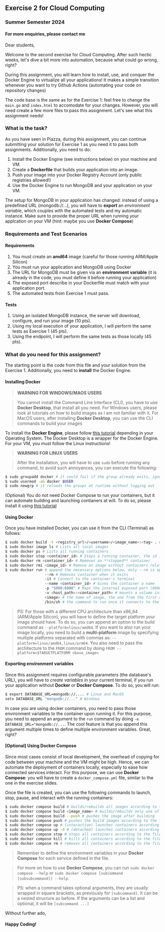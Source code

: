 ## Exercise 2 for Cloud Computing ##

### Summer Semester 2024 ###

#### For more enquiries, please contact me ####

Dear students,

Welcome to the second exercise for Cloud Computing. After such hectic weeks, let's
dive a bit more into automation, because what could go wrong, right? 

During this assignment, you will learn how to install, use, and conquer the 
Docker Engine to virtualize all your applications! It makes a simple transition
whenever you want to try Github Actions (automating your code on repository changes)

The code base is the same as for the Exercise 1: feel free to change the `main.go`
and `index.html` to accomodate for your changes. However, you will need create a
few more files to pass this assignment. Let's see what this assignment needs!

### What is the task? ###

As you have seen in Piazza, during this assignment, you can continue submitting
your solution for Exercise 1 as you need it to pass both assignments. Additionally, 
you need to do:

1. Install the Docker Engine (see instructions below) on your machine and VM.
2. Create a **Dockerfile** that builds your application into an image.
3. Push your image into your Docker Registry Account (only public registries allowed!)
4. Use the Docker Engine to run MongoDB and your application on your VM.

The setup for MongoDB in your application has changed: instead of using a 
predefined URL (mongodb://...), you will have to **export** an *environment variable*, 
which couples with the automated tests and my automatic instance. Make sure to
provide the proper URL when running your applcation on your VM (hint: maybe you
use **Docker Compose**)

### Requirements and Test Scenarios ###

#### Requirements ####

1. You must create an **amd64** image (careful for those running ARM/Apple Silicon)
2. You must run your application and MongoDB using Docker 
3. The URL for MongoDB must be given via an **environment variable** 
(it is already in the code, you must define it before running your application)
4. The exposed port describe in your Dockerfile must match with your application
port.
5. The automated tests from Exercise 1 must pass.

#### Tests ####

1. Using an isolated MongoDB instance, the server will download, configure, and
run your image (10 pts).
2. Using my local execution of your application, I will perform the same tests as
Exercise 1 (45 pts).
3. Using the endpoint, I will perform the same tests as those locally (45 pts).

### What do you need for this assignment? ###

The starting point is the code from this file and your solution from the Exercise 1.
Additionally, you need to **install** the Docker Engine.

#### Installing Docker ####
> **WARNING FOR WINDOWS/MAOS USERS**

> You cannot install the Command Line Interface (CLI), you have to use **Docker
> Desktop**, that install all you need. For Windows users, please look at tutorials
> on how to build images as I am not familiar with it. For MacOS users, after
> installing **Docker Desktop**, you can use the CLI commands to build your 
> images

To install the **Docker Engine**, please follow [this tutorial](https://docs.docker.com/engine/install/)
depending in your Operating System. The Docker Desktop is a wrapper for the Docker Engine. For your VM,
you must follow the Linux instructions!

> **WARNING FOR LINUX USERS**

> After the installation, you will have to use `sudo` before running any command,
> to avoid such annoyances, you can execute the following:
```bash
$ sudo groupadd docker # it could fail if the group already exits, ignore it
$ sudo usermod -aG docker $USER
$ sudo newgrp # it reloads the groups at runtime without logging out
```

(Optional) You do not need Docker Compose to run your containers, but it can
automate building and launching contianers at will. To do so, please install it
using [this tutorial](https://docs.docker.com/compose/install/)

#### Using Docker ####

Once you have installed Docker, you can use it from the CLI (Terminal) as follows:

```bash
$ sudo docker build -t <registry_url>/<username>/<image_name>:<tag> . # builds the image using the local (.) Dockerfile
$ sudo docker image ls # Lists all local images
$ sudo docker ps # Lists all running containers
$ sudo docker stop <container_id> # Stops a running container, the id is shown when executing the command above
$ sudo docker rm <container_id> # Removes an **stopped** container
$ sudo docker rmi <image_id> # Remove an image without containers related to it
$ sudo docker run # append the necessary options below, only --rm is optional
                  --rm # Removes container when it exits
                  -it # Connect to the container's terminal
                  --name <container_id> # Gives the container a name
                  -p "5000:6000" # Maps the internal exposed port (6000) to an external port (5000)
                  -v <host_path>:<container_path> # mounts a volume into the container (like mounting a disk or usb stick)
                  <image> # the name of image, the one from the first command
                  /bin/sh # the command to run once it connects to the terminal, it depends on the virtualized OS of the container
```
> PS: For those with a different CPU architecture than x86_64 (ARM/Apple Silicon),
> you will have to define the target platform your image should have. To do so,
> you can append an option to the build command as `--platform=linux/amd64`. 
> If you want to also run your image locally, you need to build a **multi-platform**
> image by specifying multiple platforms separated with commas as:
> `--platform=linux/amd64,linux/arm64`. You also need to pass the architecture
> to the `FROM` command by doing `FROM --platform=$TARGETPLATFORM <base_image>`

#### Exporting environment variables ####

Since this assignment requires configurable parameters (the database's URL),
you will have to *create variables* in your current terminal, if you run your
application without **Docker** or **Docker Compose**. To do so, you will run:

```bash
$ export DATABASE_URL=mongodb://.... # Linux and MacOS
setx DATABASE_URL "mongodb://..." # Windows
```

In case you are using docker containers, you need to pass those environment
variables to the container upon running it. For this purpose, you need to append
an argument to the `run` command by doing `-e DATABASE_URL="mongodb://...`.
The cool feature is that you append this argument multiple times to define multiple
environment variables. Great, right?

####  [Optional] Using Docker Compose ####

Since most cases consist of local development, the overhead of copying for code
between your machine and the VM might be high. Hence, we can automate the 
deployment of containers locally, especially to ease how connected services
interact. For this purpose, we can use **Docker Compose**: you will
have to create a `docker_compose.yml` file, similar to the one in the exercise
slides.

Once the file is created, you can use the following commands to launch, stop, 
pause, and interact with the running containers:

```bash
$ sudo docker compose build # builds/rebuilds all images according to the file
$ sudo docker compose build <image_name> # builds/rebuilds only one of the services
$ sudo docker compose build --push # pushes the image after building
$ sudo docker compose push # pushes the build images according to the file
$ sudo docker compose up # (interactive) launches containers according to the file
$ sudo docker compose up -d # (detached) launches containers according to the file in the background
$ sudo docker compose stop # stops all containers according to the file 
$ sudo docker compose kill # kills all containers according to the file
$ sudo docker compose rm # removes all containers according to the file (be aware of created data at runtime and the thin R/W layer)
```
> Remember to define the environment variables in your **Docker Compose** for each
> service defined in the file.

> For more on how to use **Docker Compose**, you can run `sudo docker compose --help`
> or `sudo docker compose [subcommand [subsubcommand]] --help`.

> PS: when a command takes optional arguments, they are usually wrapped in square
> brackets, as previously for `[subcommand]`. It can be a nested structure as before.
> If the arguments can be a list and optional, it will be `[subcommand ...]`

Without further ado,

#### Happy Coding! ####
